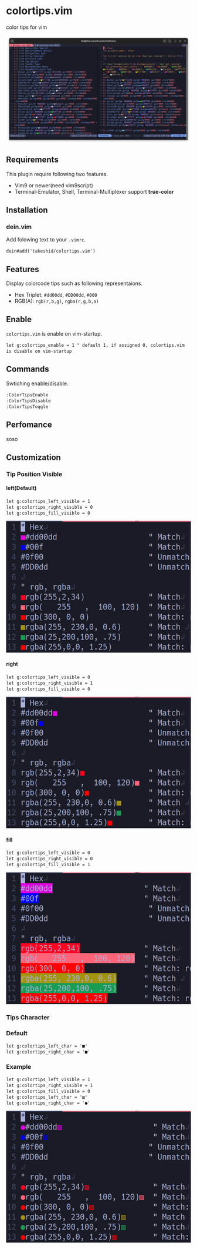 # colortips.vim
color tips for vim

![colortips demo](images/colortips.png)

## Requirements
This plugin require following two features.
* Vim9 or newer(need vim9script)
* Terminal-Emulator, Shell, Terminal-Multiplexer support **true-color**

## Installation
### dein.vim
Add folowing text to your `.vimrc`.

```vim
dein#add('takeshid/colortips.vim')
```
## Features
Display colorcode tips such as following representaions.
* Hex Triplet: `#dd00dd`, `#DD00dd`, `#000`
* RGB(A): `rgb(r,b,g)`, `rgba(r,g,b,a)`


## Enable
`colortips.vim` is enable on vim-startup.
```vim
let g:colortips_enable = 1 " default 1, if assigned 0, colortips.vim is disable on vim-startup
```

## Commands
Swtiching enable/disable.
```vim
:ColorTipsEnable
:ColorTipsDisable
:ColorTipsToggle
```

## Perfomance
soso

## Customization
### Tip Position Visible
#### left(Default)
```vim
let g:colortips_left_visible = 1
let g:colortips_right_visible = 0
let g:colortips_fill_visible = 0
```
![colortips left](images/colortips_left.png)

#### right
```vim
let g:colortips_left_visible = 0
let g:colortips_right_visible = 1
let g:colortips_fill_visible = 0
```
![colortips right](images/colortips_right.png)

#### fill
```vim
let g:colortips_left_visible = 0
let g:colortips_right_visible = 0
let g:colortips_fill_visible = 1
```
![colortips fill](images/colortips_fill.png)


### Tips Character
### Default
```vim
let g:colortips_left_char = '■'
let g:colortips_right_char = '■'
```

### Example
```vim
let g:colortips_left_visible = 1
let g:colortips_right_visible = 1
let g:colortips_fill_visible = 0
let g:colortips_left_char = '▨'
let g:colortips_right_char = '●'
```
![colortips char](images/colortips_char.png)
